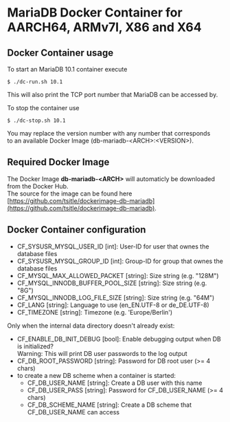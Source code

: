 # MariaDB Docker Container for AARCH64, ARMv7l, X86 and X64

## Docker Container usage
To start an MariaDB 10.1 container execute

```
$ ./dc-run.sh 10.1

```

This will also print the TCP port number that MariaDB can be accessed by.

To stop the container use

```
$ ./dc-stop.sh 10.1

```

You may replace the version number with any number that corresponds  
to an available Docker Image (db-mariadb-\<ARCH\>:\<VERSION\>).

## Required Docker Image
The Docker Image **db-mariadb-\<ARCH\>** will automaticly be downloaded from the Docker Hub.  
The source for the image can be found here [https://github.com/tsitle/dockerimage-db-mariadb](https://github.com/tsitle/dockerimage-db-mariadb).

## Docker Container configuration
- CF\_SYSUSR\_MYSQL\_USER\_ID [int]: User-ID for user that ownes the database files
- CF\_SYSUSR\_MYSQL\_GROUP\_ID [int]: Group-ID for group that ownes the database files
- CF\_MYSQL\_MAX\_ALLOWED\_PACKET [string]: Size string (e.g. "128M")
- CF\_MYSQL\_INNODB\_BUFFER\_POOL\_SIZE [string]: Size string (e.g. "8G")
- CF\_MYSQL\_INNODB\_LOG\_FILE\_SIZE [string]: Size string (e.g. "64M")
- CF\_LANG [string]: Language to use (en\_EN.UTF-8 or de\_DE.UTF-8)
- CF\_TIMEZONE [string]: Timezone (e.g. 'Europe/Berlin')

Only when the internal data directory doesn't already exist:

- CF\_ENABLE\_DB\_INIT\_DEBUG [bool]: Enable debugging output when DB is initialized?  
Warning: This will print DB user passwords to the log output
- CF\_DB\_ROOT\_PASSWORD [string]: Password for DB root user (>= 4 chars)
- to create a new DB scheme when a container is started:
	- CF\_DB\_USER\_NAME [string]: Create a DB user with this name
	- CF\_DB\_USER\_PASS [string]: Password for CF\_DB\_USER\_NAME (>= 4 chars)
	- CF\_DB\_SCHEME\_NAME [string]: Create a DB scheme that CF\_DB\_USER\_NAME can access

